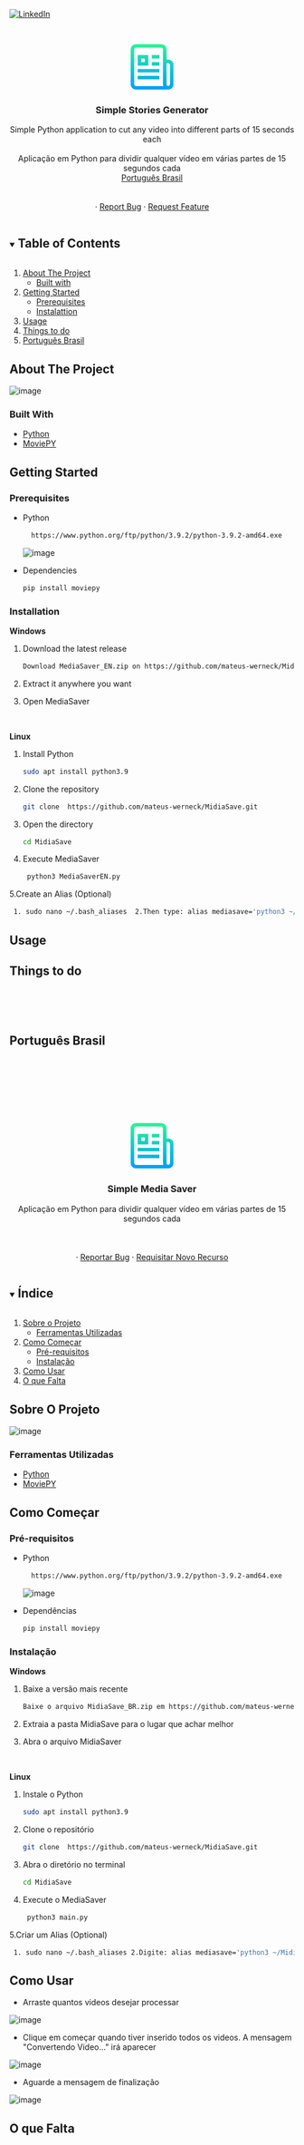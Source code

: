 [![LinkedIn][linkedin-shield]][linkedin-url]


<!-- PROJECT LOGO -->
<br />
<p align="center">
  <a href="https://github.com/mateus-werneck/MidiaSave">
    <img src="images/logo.png" alt="Logo" width="80" height="80">
  </a>

  <h3 align="center">Simple Stories Generator</h3>

  <p align="center">
    Simple Python application to cut any video into different parts of 15 seconds each
    <br />
    <br />
    Aplicação em Python para dividir qualquer vídeo em várias partes de 15 segundos cada
    <br /> 
    <a href="#português-brasil">Português Brasil</a>
    <br />
    <br />
    <br />
    ·
    <a href="https://github.com/mateus-werneck/MidiaSave/issues">Report Bug</a>
    ·
    <a href="https://github.com/mateus-werneck/MidiaSave/issues">Request Feature</a>
  </p>
</p>


<!-- TABLE OF CONTENTS -->
<details open="open">
  <summary><h2 style="display: inline-block">Table of Contents</h2></summary>
  <ol>
    <li>
      <a href="#about-the-project">About The Project</a>
      <ul>
        <li><a href="#Built-with">Built with</a></li>
      </ul>
    </li>
    <li>
      <a href="#getting-started">Getting Started</a>
      <ul>
        <li><a href="#prerequisites">Prerequisites</a></li>
        <li><a href="#instalattion">Instalattion</a></li>
      </ul>
    </li>
    <li><a href="#Usage">Usage</a></li>
    <li><a href="#things-to-do">Things to do</a></li>
    <li><a href="#português-brasil">Português Brasil</a></li>
  </ol>
</details>



<!-- ABOUT THE PROJECT -->
## About The Project

![image](https://user-images.githubusercontent.com/25112157/112874842-cc7be600-9099-11eb-9a45-bfdea01ebb03.png)




### Built With

* [Python](https://www.python.org/)
* [MoviePY](https://zulko.github.io/moviepy)



<!-- GETTING STARTED -->
## Getting Started

### Prerequisites

* Python
  ```sh
    https://www.python.org/ftp/python/3.9.2/python-3.9.2-amd64.exe
  ```

    ![image](https://user-images.githubusercontent.com/25112157/112496747-bf8e8800-8d63-11eb-89ab-b777142e5566.png)


* Dependencies
  ```sh
  pip install moviepy
  ```


### Installation

**Windows**

1. Download the latest release
   ```sh
   Download MediaSaver_EN.zip on https://github.com/mateus-werneck/MidiaSave/releases
   ```
2. Extract it anywhere you want

3. Open MediaSaver

<br />

**Linux**

1. Install Python 
    ```sh
    sudo apt install python3.9
     ```
2. Clone the repository
     ```sh
    git clone  https://github.com/mateus-werneck/MidiaSave.git
     ```
3. Open the directory
    ```sh
    cd MidiaSave
     ```
4. Execute MediaSaver
   ```sh
    python3 MediaSaverEN.py
    ```
5.Create an Alias (Optional)

   ```sh
    1. sudo nano ~/.bash_aliases  2.Then type: alias mediasave='python3 ~/MidiaSave/MediaSaverEN.py'  3. Save file  4. source ~/.bash_aliases
   ```


<!-- USAGE EXAMPLES -->
## Usage





## Things to do


<!-- MARKDOWN LINKS & IMAGES -->
<!-- https://www.markdownguide.org/basic-syntax/#reference-style-links -->
[contributors-shield]: https://img.shields.io/github/contributors/github_username/repo.svg?style=for-the-badge
[contributors-url]: https://github.com/github_username/repo/graphs/contributors
[forks-shield]: https://img.shields.io/github/forks/github_username/repo.svg?style=for-the-badge
[forks-url]: https://github.com/mateus-werneck/MediaSavBr/network/members
[stars-shield]: https://img.shields.io/github/stars/github_username/repo.svg?style=for-the-badge
[stars-url]: https://github.com/github_username/repo/stargazers
[issues-shield]: https://img.shields.io/github/issues/github_username/repo.svg?style=for-the-badge
[issues-url]: https://github.com/mateus-werneck/MediaSavBr/issues
[license-shield]: https://img.shields.io/github/license/github_username/repo.svg?style=for-the-badge
[license-url]: https://github.com/github_username/repo/blob/master/LICENSE.txt
[linkedin-shield]: https://img.shields.io/badge/-LinkedIn-black.svg?style=for-the-badge&logo=linkedin&colorB=555
[linkedin-url]: https://www.linkedin.com/in/mateus-werneck/

<br />
<br />
<br />

## Português Brasil

<!-- MARKDOWN LINKS & IMAGES -->
<!-- https://www.markdownguide.org/basic-syntax/#reference-style-links -->
[contributors-shield]: https://img.shields.io/github/contributors/github_username/repo.svg?style=for-the-badge
[contributors-url]: https://github.com/github_username/repo/graphs/contributors
[forks-shield]: https://img.shields.io/github/forks/github_username/repo.svg?style=for-the-badge
[forks-url]: https://github.com/mateus-werneck/MidiaSave/network/members
[stars-shield]: https://img.shields.io/github/stars/github_username/repo.svg?style=for-the-badge
[stars-url]: https://github.com/github_username/repo/stargazers
[issues-shield]: https://img.shields.io/github/issues/github_username/repo.svg?style=for-the-badge
[issues-url]: https://github.com/mateus-werneck/MidiaSaver/issues
[license-shield]: https://img.shields.io/github/license/github_username/repo.svg?style=for-the-badge
[license-url]: https://github.com/github_username/repo/blob/master/LICENSE.txt
[linkedin-shield]: https://img.shields.io/badge/-LinkedIn-black.svg?style=for-the-badge&logo=linkedin&colorB=555
[linkedin-url]: https://www.linkedin.com/in/mateus-werneck/



<!-- PROJECT LOGO -->
<br />
<br />
<br />
<br />
<br />
<br />
<p align="center">
  <a href="https://github.com/mateus-werneck/MidiaSave">
    <img src="images/logo.png" alt="Logo" width="80" height="80">
  </a>

  <h3 align="center">Simple Media Saver</h3>

  <p align="center">
    Aplicação em Python para dividir qualquer vídeo em várias partes de 15 segundos cada
    <br />
    <br />
    <br />
    <br />
    ·
    <a href="https://github.com/mateus-werneck/MidiaSave/issues">Reportar Bug</a>
    ·
    <a href="https://github.com/mateus-werneck/MidiaSave/issues">Requisitar Novo Recurso</a>
  </p>
</p>



<!-- TABLE OF CONTENTS -->
<details open="open">
  <summary><h2 style="display: inline-block">Índice</h2></summary>
  <ol>
    <li>
     <a href="#sobre-o-projeto">Sobre o Projeto</a>
     <ul>
        <li><a href="#ferramentas-utilizadas">Ferramentas Utilizadas</a></li>
      </ul>
    </li>
    <li>
      <a href="#como-começar">Como Começar</a>
      <ul>
        <li><a href="#pré-requisitos">Pré-requisitos</a></li>
        <li><a href="#instalação">Instalação</a></li>
      </ul>
    </li>
    <li><a href="#como-usar">Como Usar</a></li>
    <li><a href="#o-que-falta">O que Falta</a></li>
  </ol>
</details>



<!-- ABOUT THE PROJECT -->
## Sobre O Projeto

![image](https://user-images.githubusercontent.com/25112157/112874865-d4d42100-9099-11eb-8a26-89bded2471f8.png)




### Ferramentas Utilizadas

* [Python](https://www.python.org/)
* [MoviePY](https://zulko.github.io/moviepy)



<!-- GETTING STARTED -->
## Como Começar

### Pré-requisitos

* Python
  ```sh
    https://www.python.org/ftp/python/3.9.2/python-3.9.2-amd64.exe
  ```

    ![image](https://user-images.githubusercontent.com/25112157/112496747-bf8e8800-8d63-11eb-89ab-b777142e5566.png)


* Dependências
  ```sh
  pip install moviepy
  ```

  
### Instalação

**Windows**

1. Baixe a versão mais recente
   ```sh
   Baixe o arquivo MidiaSave_BR.zip em https://github.com/mateus-werneck/MidiaSave/releases
   ```
2. Extraia a pasta MidiaSave para o lugar que achar melhor

3. Abra o arquivo MidiaSaver



<br />

**Linux**

1. Instale o Python 
    ```sh
    sudo apt install python3.9
     ```

2. Clone o repositório
     ```sh
    git clone  https://github.com/mateus-werneck/MidiaSave.git
     ```
3. Abra o diretório no terminal
    ```sh
    cd MidiaSave
     ```
4. Execute o MediaSaver
   ```sh
    python3 main.py
    ```
5.Criar um Alias (Optional)

   ```sh
    1. sudo nano ~/.bash_aliases 2.Digite: alias mediasave='python3 ~/MidiaSave/english_main.py' 3. Salve o arquivo 4. source ~/.bash_aliases
   ```

<!-- USAGE EXAMPLES -->
## Como Usar

- Arraste quantos videos desejar processar

![image](https://user-images.githubusercontent.com/25112157/112875859-1ca77800-909b-11eb-94a3-507cc24ab77d.png)

- Clique em começar quando tiver inserido todos os videos. A mensagem "Convertendo Video..." irá aparecer

![image](https://user-images.githubusercontent.com/25112157/112875111-2381bb00-909a-11eb-8a55-f4c1fe491bac.png)

- Aguarde a mensagem de finalização

![image](https://user-images.githubusercontent.com/25112157/112875242-51ff9600-909a-11eb-8afc-158f5b76f79c.png)


## O que Falta



<!-- MARKDOWN LINKS & IMAGES -->
<!-- https://www.markdownguide.org/basic-syntax/#reference-style-links -->
[contributors-shield]: https://img.shields.io/github/contributors/github_username/repo.svg?style=for-the-badge
[contributors-url]: https://github.com/github_username/repo/graphs/contributors
[forks-shield]: https://img.shields.io/github/forks/github_username/repo.svg?style=for-the-badge
[forks-url]: https://github.com/mateus-werneck/MediaSavBr/network/members
[stars-shield]: https://img.shields.io/github/stars/github_username/repo.svg?style=for-the-badge
[stars-url]: https://github.com/github_username/repo/stargazers
[issues-shield]: https://img.shields.io/github/issues/github_username/repo.svg?style=for-the-badge
[issues-url]: https://github.com/mateus-werneck/MediaSavBr/issues
[license-shield]: https://img.shields.io/github/license/github_username/repo.svg?style=for-the-badge
[license-url]: https://github.com/github_username/repo/blob/master/LICENSE.txt
[linkedin-shield]: https://img.shields.io/badge/-LinkedIn-black.svg?style=for-the-badge&logo=linkedin&colorB=555
[linkedin-url]: https://www.linkedin.com/in/mateus-werneck/


